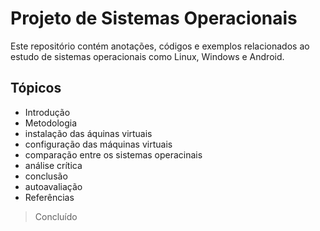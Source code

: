 # Projeto de Sistemas Operacionais

Este repositório contém anotações, códigos e exemplos relacionados ao estudo de sistemas operacionais como Linux, Windows e Android.

## Tópicos

- Introdução
- Metodologia
- instalação das áquinas virtuais
- configuração das máquinas virtuais
- comparação entre os sistemas operacinais
- análise crítica
- conclusão
- autoavaliação
- Referências

> Concluído
